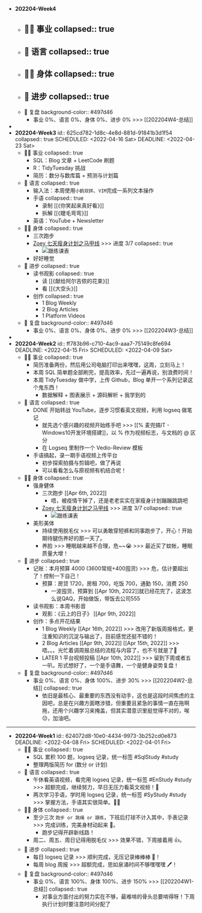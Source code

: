 - **202204-Week4**
	- 👨‍🔧 事业
	  collapsed:: true
		-
	- 🧿 语言
	  collapsed:: true
		-
	- 🤸‍♂️ 身体
	  collapsed:: true
		-
	- 🎈 进步
	  collapsed:: true
		-
	- 🍳 复盘
	  background-color:: #497d46
		- 事业 0%、语言 0%、身体 0%、进步 0% >>> [[202204W4-总结]]
-
- **202204-Week3**
  id:: 625cd782-1d8c-4e8d-881d-91841b3d1f54
  collapsed:: true
  SCHEDULED: <2022-04-16 Sat>
  DEADLINE: <2022-04-23 Sat>
	- 👨‍🔧 事业
	  collapsed:: true
		- SQL：Blog 文章 + LeetCode 刷题
		- R：TidyTuesday 挑战
		- 简历：数分与数库篇 + 预测与计划篇
	- 🧿 语言
	  collapsed:: true
		- 输入法：本周使用`小鹤双拼`、`VIM`完成一系列文本操作
		- 手语
		  collapsed:: true
			- 录制 [[《你笑起来真好看》]]
			- 拆解 [[《睫毛弯弯》]]
		- 英语：YouTube + Newsletter
	- 🤸‍♂️ 身体
	  collapsed:: true
		- 三次跑步
		- [Zoey 七天瘦身计划之马甲线](https://youtube.com/playlist?list=PLapiWVZYSin_snEYVErv8V0p1fJoK7pRP) >>> 进度 3/7
		  collapsed:: true
			- ![跟练课表](https://image-host-1255524710.cos.ap-beijing.myqcloud.com/img/5d1eb431ly1golx0s6wauj20u047kx6q.jpg)
		- 好好睡觉
	- 🎈  进步
	  collapsed:: true
		- 读书观影
		  collapsed:: true
			- 读 [[《献给阿尔吉侬的花束》]]
			- 看 [[《大空头》]]
		- 创作
		  collapsed:: true
			- 1 Blog Weekly
			- 2 Blog Articles
			- 1 Platform Videos
	- 🍳 复盘
	  background-color:: #497d46
		- 事业 0%、语言 0%、身体 0%、进步 0% >>> [[202204W3-总结]]
-
- **202204-Week2**
  id:: ff783b96-c710-4ac9-aaa7-75149c8fe694
  DEADLINE: <2022-04-15 Fri>
  SCHEDULED: <2022-04-09 Sat>
	- 👨‍🔧 事业
	  collapsed:: true
		- 简历准备两份，然后用公司电脑打印出来嘿嘿，这周，立刻马上！
		- 本周 SQL 简单题全部刷完，提高效率，先过一遍再说，别浪费时间！
		- 本周 TidyTuesday 做中学，上传 Github，Blog 单开一个系列记录这个鬼东西！
			- 数据解释 + 图表展示 + 源码解析 + 我学到的
	- 🧿 语言
	  collapsed:: true
		- DONE 开始转战 YouTube，逐步习惯看英文视频，利用 logseq 做笔记
			- 就先选个感兴趣的视频开始练手吧 >>> [[% 麦兜搞IT - Windows10开发环境搭建]]，以 % 作为视频标志，与文档的 @ 区分
			- 在 Logseq 里制作一个 Vedio-Review 模板
		- 手语搞起，录一期手语视频上传平台
			- 初步探索拍摄与剪辑吧，做了再说
			- 可以看看怎么与原视频有机结合呢！
	- 🤸‍♂️ 身体
	  collapsed:: true
		- 强身健体
			- 三次跑步 [[Apr 6th, 2022]]
				- 唔，被疫情干掉了，还是老老实实在家瘦身计划蹦蹦跳跳吧
			- [Zoey 七天瘦身计划之马甲线](https://youtube.com/playlist?list=PLapiWVZYSin_snEYVErv8V0p1fJoK7pRP) >>> 进度 3/7
			  collapsed:: true
				- ![跟练课表](https://image-host-1255524710.cos.ap-beijing.myqcloud.com/img/5d1eb431ly1golx0s6wauj20u047kx6q.jpg)
		- 美形美体
			- 持续使用脱毛仪 >>> 可以勇敢穿短裤和同事跑步了，开心！开始期待腿伤养好的那一天了。
			- 养脸 >>> 睡眠越来越不合理，危~~😭 >>> 最近买了蚊帐，睡眠质量大增！
	- 🎈  进步
	  collapsed:: true
		- 记账：本月预算 4000 (3600常规+400囤货) >>> 危，估计要超出了！控制一下自己！
			- 预算：房贷 1720，房租 700，吃饭 700，通勤 150，消费 250
				- 一波囤货，预算到 [[Apr 10th, 2022]]就已经花完了，这波怎么说QAQ，开始做饭，带饭去公司555
		- 读书观影：本周书影音
			- 观影：《云上的日子》 [[Apr 9th, 2022]]
		- 创作：多点开花结果
			- 1 Blog Weekly [[Apr 16th, 2022]] >>> 改用了新版周报格式，更注重知识的沉淀与输出了，目前感觉还挺不错的！
			- 2 Blog Articles [[Apr 9th, 2022]] [[Apr 15th, 2022]] >>> 唔。。。光忙着调周报总结的流程与内容了，也不亏就是了🤭
			- LATER 1 平台视频投稿 [[Apr 10th, 2022]] >>> 留到下周或者五一叭，形式想好了，一个是手语舞，一个是健身姿势复盘！
	- 🍳 复盘
	  background-color:: #497d46
		- 事业 0%、语言 0%、身体 100%、进步 30% >>> [[202204W2-总结]]
		  collapsed:: true
			- 依旧是最核心、最重要的东西没有动手，这也是这段时间焦虑的主因吧，总是在兴趣方面瞎涉猎，但重要且紧急的事情一直在拖啊拖，还用个兴趣学习来掩盖，但其实潜意识里挺觉得不对的，唉😔，加油吧。
- ---
- **202204-Week1**
  id:: 624072d8-10e0-4434-9973-3b252cd0e873
  DEADLINE: <2022-04-08 Fri>
  SCHEDULED: <2022-04-01 Fri>
	- 👨‍🔧 事业
	  collapsed:: true
		- SQL 累积 100 题，logseq 记录，统一标签 #SqlStudy #study
		- 整理两版简历 for (数分 or 计划)
	- 🧿 语言
	  collapsed:: true
		- 午休看英语视频，看完用 logseq 记录，统一标签 #EnStudy #study >>> 超额完成，继续努力，早日无压力看英文视频！👀
		- 两次学习手语，学时用 logseq 记录，统一标签 #SyStudy #study >>> 掌握方法，手语其实很简单。🙆‍♂️
	- 🤸‍♂️ 身体
	  collapsed:: true
		- 至少三次 `跑步 or 跳绳 or 跟练`，下班后打球不计入其中，手表记录 >>> 完成训练，完美身材动起来 🏃‍。
			- 跑步记得开辟新线路！
		- 周二、周五、周日记得用脱毛仪 >>> 效果不错，下周接着用 👍。
	- 🎈 进步
	  collapsed:: true
		- 每日 logseq 记录 >>> 顺利完成，无压记录棒棒棒 📃！
		- 每周 blog 周报 >>> 超额完成，思如泉涌时间不够嘿嘿嘿 🖊！
	- 🍳 复盘
	  background-color:: #497d46
		- 事业 0%、语言 100%、身体 100%、进步 150% >>> [[202204W1-总结]]
		  collapsed:: true
			- 对事业方面付出的努力实在不够，最难啃的骨头总要啃得呀！下周执行计划时要注意时间分配了